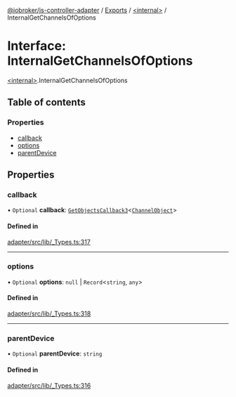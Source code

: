 [@iobroker/js-controller-adapter](../README.md) / [Exports](../modules.md) / [\<internal\>](../modules/internal_.md) / InternalGetChannelsOfOptions

# Interface: InternalGetChannelsOfOptions

[\<internal\>](../modules/internal_.md).InternalGetChannelsOfOptions

## Table of contents

### Properties

- [callback](internal_.InternalGetChannelsOfOptions.md#callback)
- [options](internal_.InternalGetChannelsOfOptions.md#options)
- [parentDevice](internal_.InternalGetChannelsOfOptions.md#parentdevice)

## Properties

### callback

• `Optional` **callback**: [`GetObjectsCallback3`](../modules/internal_.md#getobjectscallback3)\<[`ChannelObject`](internal_.ChannelObject.md)\>

#### Defined in

[adapter/src/lib/_Types.ts:317](https://github.com/ioBroker/ioBroker.js-controller/blob/732ebe66/packages/adapter/src/lib/_Types.ts#L317)

___

### options

• `Optional` **options**: ``null`` \| `Record`\<`string`, `any`\>

#### Defined in

[adapter/src/lib/_Types.ts:318](https://github.com/ioBroker/ioBroker.js-controller/blob/732ebe66/packages/adapter/src/lib/_Types.ts#L318)

___

### parentDevice

• `Optional` **parentDevice**: `string`

#### Defined in

[adapter/src/lib/_Types.ts:316](https://github.com/ioBroker/ioBroker.js-controller/blob/732ebe66/packages/adapter/src/lib/_Types.ts#L316)
